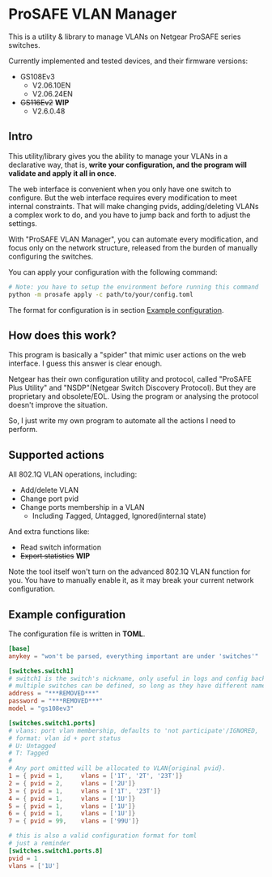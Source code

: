 # ProSAFE VLAN Manager

This is a utility & library to manage VLANs on Netgear ProSAFE series switches.

Currently implemented and tested devices, and their firmware versions:

- GS108Ev3
    - V2.06.10EN
    - V2.06.24EN
- ~~GS116Ev2~~ __WIP__
    - V2.6.0.48

## Intro

This utility/library gives you the ability to manage your VLANs in a declarative way, that is, __write your configuration, and the program will validate and apply it all in once__.

The web interface is convenient when you only have one switch to configure. But the web interface requires every modification to meet internal constraints. That will make changing pvids, adding/deleting VLANs a complex work to do, and you have to jump back and forth to adjust the settings.

With "ProSAFE VLAN Manager", you can automate every modification, and focus only on the network structure, released from the burden of manually configuring the switches.

You can apply your configuration with the following command:

```bash
# Note: you have to setup the environment before running this command
python -m prosafe apply -c path/to/your/config.toml
```

The format for configuration is in section [Example configuration](#example-configuration).

## How does this work?

This program is basically a "spider" that mimic user actions on the web interface. I guess this answer is clear enough.

Netgear has their own configuration utility and protocol, called "ProSAFE Plus Utility" and "NSDP"(Netgear Switch Discovery Protocol). But they are proprietary and obsolete/EOL. Using the program or analysing the protocol doesn't improve the situation.

So, I just write my own program to automate all the actions I need to perform.

## Supported actions

All 802.1Q VLAN operations, including:

- Add/delete VLAN
- Change port pvid
- Change ports membership in a VLAN
    - Including *T*agged, *U*ntagged, Ignored(internal state)

And extra functions like:

- Read switch information
- ~~Export statistics~~ __WIP__

Note the tool itself won't turn on the advanced 802.1Q VLAN function for you. You have to manually enable it, as it may break your current network configuration.

## Example configuration

The configuration file is written in __TOML__.

```toml
[base]
anykey = "won't be parsed, everything important are under 'switches'"

[switches.switch1]
# switch1 is the switch's nickname, only useful in logs and config backups
# multiple switches can be defined, so long as they have different names
address = "***REMOVED***"
password = "***REMOVED***"
model = "gs108ev3"

[switches.switch1.ports]
# vlans: port vlan membership, defaults to 'not participate'/IGNORED,
# format: vlan id + port status
# U: Untagged
# T: Tagged
#
# Any port omitted will be allocated to VLAN{original pvid}.
1 = { pvid = 1,     vlans = ['1T', '2T', '23T']}
2 = { pvid = 2,     vlans = ['2U']}
3 = { pvid = 1,     vlans = ['1T', '23T']}
4 = { pvid = 1,     vlans = ['1U']}
5 = { pvid = 1,     vlans = ['1U']}
6 = { pvid = 1,     vlans = ['1U']}
7 = { pvid = 99,    vlans = ['99U']}

# this is also a valid configuration format for toml
# just a reminder
[switches.switch1.ports.8]
pvid = 1
vlans = ['1U']
```
